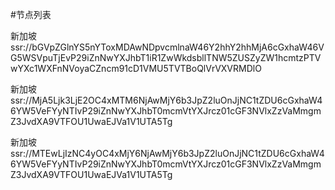 #节点列表

新加坡
ssr://bGVpZGlnYS5nYToxMDAwNDpvcmlnaW46Y2hhY2hhMjA6cGxhaW46VG5WSVpuTjEvP29iZnNwYXJhbT1iR1ZwWkdsbllTNW5ZUSZyZW1hcmtzPTVwYXc1WXFnNVoyaCZncm91cD1VMU5TVTBoQlVrVXVRMDlO

新加坡
ssr://MjA5Ljk3LjE2OC4xMTM6NjAwMjY6b3JpZ2luOnJjNC1tZDU6cGxhaW46YW5VeFYyNTIvP29iZnNwYXJhbT0mcmVtYXJrcz01cGF3NVlxZzVaMmgmZ3JvdXA9VTFOU1UwaEJVa1V1UTA5Tg

新加坡
ssr://MTEwLjIzNC4yOC4xMjY6NjAwMjY6b3JpZ2luOnJjNC1tZDU6cGxhaW46YW5VeFYyNTIvP29iZnNwYXJhbT0mcmVtYXJrcz01cGF3NVlxZzVaMmgmZ3JvdXA9VTFOU1UwaEJVa1V1UTA5Tg
